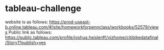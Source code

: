 # tableau-challenge

website is as follows:
https://prod-useast-b.online.tableau.com/#/site/homeworkforpennclass/workbooks/52579/views
Public link as follows:
https://public.tableau.com/profile/joshua.heisler#!/vizhome/citibikedatafinal/Story1?publish=yes
